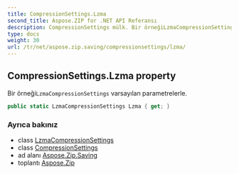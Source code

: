 ```yaml
---
title: CompressionSettings.Lzma
second_title: Aspose.ZIP for .NET API Referansı
description: CompressionSettings mülk. Bir örneğiLzmaCompressionSettings varsayılan parametrelerle.
type: docs
weight: 30
url: /tr/net/aspose.zip.saving/compressionsettings/lzma/
---
```

## CompressionSettings.Lzma property

Bir örneği`LzmaCompressionSettings` varsayılan parametrelerle.

```csharp
public static LzmaCompressionSettings Lzma { get; }
```

### Ayrıca bakınız

* class [LzmaCompressionSettings](../../lzmacompressionsettings/)
* class [CompressionSettings](../)
* ad alanı [Aspose.Zip.Saving](../../compressionsettings/)
* toplantı [Aspose.Zip](../../../)


